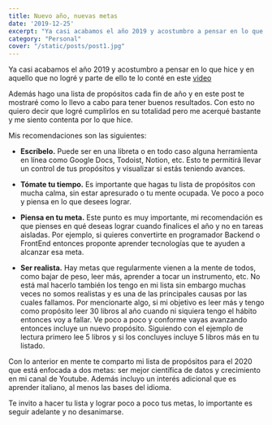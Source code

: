 ```yaml
---
title: Nuevo año, nuevas metas
date: '2019-12-25'
excerpt: "Ya casi acabamos el año 2019 y acostumbro a pensar en lo que hice y en aquello que no logré..."
category: "Personal"
cover: "/static/posts/post1.jpg"
---
```




Ya casi acabamos el año 2019 y acostumbro a pensar en lo que hice y en aquello que no logré y parte de ello te lo conté en este <a href="https://www.youtube.com/watch?v=hTU8D37WBRQ" target="_blank">video</a>

Además hago una lista de propósitos cada fin de año y en este post te mostraré como lo llevo a cabo para tener buenos resultados. Con esto no quiero decir que logré cumplirlos en su totalidad pero me acerqué bastante y me siento contenta por lo que hice.

Mis recomendaciones son las siguientes:

* **Escríbelo.** Puede ser en una libreta o en todo caso alguna herramienta en línea como Google Docs, Todoist, Notion, etc. Esto te permitirá llevar un control de tus propósitos y visualizar si estás teniendo avances.

* **Tómate tu tiempo.** Es importante que hagas tu lista de propósitos con mucha calma, sin estar apresurado o tu mente ocupada. Ve poco a poco y piensa en lo que desees lograr.

* **Piensa en tu meta.** Este punto es muy importante, mi recomendación es que pienses en qué deseas lograr cuando finalices el año y no en tareas aisladas. Por ejemplo, si quieres convertirte en programador Backend o FrontEnd entonces proponte aprender tecnologías que te ayuden a alcanzar esa meta.

* **Ser realista.** Hay metas que regularmente vienen a la mente de todos, como bajar de peso, leer más, aprender a tocar un instrumento, etc. No está mal hacerlo también los tengo en mi lista sin embargo muchas veces no somos realistas y es una de las principales causas por las cuales fallamos. Por mencionarte algo, si mi objetivo es leer más y tengo como propósito leer 30 libros al año cuando ni siquiera tengo el hábito entonces voy a fallar. Ve poco a poco y conforme vayas avanzando entonces incluye un nuevo propósito. Siguiendo con el ejemplo de lectura primero lee 5 libros y si los concluyes incluye 5 libros más en tu listado.

Con lo anterior en mente te comparto mi lista de propósitos para el 2020 que está enfocada a dos metas: ser mejor científica de datos y crecimiento en mi canal de Youtube. Además incluyo un interés adicional que es aprender italiano, al menos las bases del idioma.

Te invito a hacer tu lista y lograr poco a poco tus metas, lo importante es seguir adelante y no desanimarse.